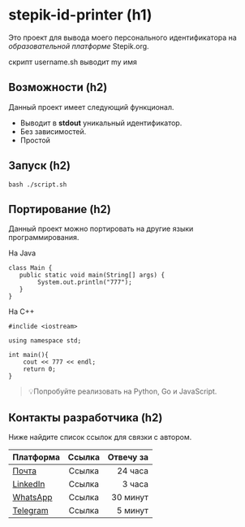 # stepik-id-printer (h1)
Это проект для вывода моего персонального идентификатора на *образовательной платформе* Stepik.org.

cкрипт username.sh выводит my имя

## Возможности (h2)

Данный проект имеет следующий функционал.
* Выводит в **stdout** уникальный идентификатор.
* Без зависимостей.
* Простой

## Запуск (h2)
`bash ./script.sh  `

## Портирование (h2)
Данный проект можно портировать на другие языки программирования.

На Java

```
class Main {
   public static void main(String[] args) {
        System.out.println("777");
   }
}
```
На С++
```
#inclide <iostream>

using namespace std;

int main(){
    cout << 777 << endl;
    return 0;
}
```
> 💡Попробуйте реализовать на Python, Go и JavaScript.

## Контакты разработчика (h2)
Ниже найдите список ссылок для связки с автором.

|  Платформа     | Ссылка | Отвечу за  |
| :---        |    :----:   |          ---: |
| [Почта](lchakyyeva@gmail.com)      | Ссылка       | 24 часа   |
| [LinkedIn](linkedin.com)   | Ссылка       | 3 часа      | 
| [WhatsApp](whatsapp.com)   | Ссылка       | 30 минут      |
| [Telegram](telegram.com)   | Ссылка       | 5 минут      |




